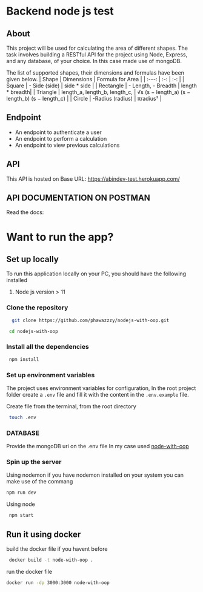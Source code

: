 # Backend node js test

## About
This project will be used for calculating the area of different
shapes. 
The task involves building a RESTful API for the project using Node, Express, and any database,
of your choice. In this case made use of mongoDB.

The list of supported shapes, their dimensions and formulas have been given below.
| Shape | Dimensions  | Formula for Area |
| :---:   | :-: | :-: |
| Square | - Side (side)  | side * side |
| Rectangle | - Length, - Breadth | length * breadth|
| Triangle | length_a, length_b, length_c,   | √s (s − length_a) (s − length_b) (s − length_c) |
| Circle | -Radius (radius)  | πradius² |

## Endpoint
- An endpoint to authenticate a user
- An endpoint to perform a calculation
- An endpoint to view previous calculations

## API
This API is hosted on
Base URL: https://abindev-test.herokuapp.com/
## API DOCUMENTATION ON POSTMAN
Read the docs: 

# Want to run the app?
  ## Set up locally
  To run this application locally on your PC, you should have the following installed
   1. Node js  version > 11
  ### Clone the repository
  ```bash
    git clone https://github.com/phawazzzy/nodejs-with-oop.git 
  ```
  ```bash
   cd nodejs-with-oop
  ```
  ### Install all the dependencies
  ```bash
   npm install
  ```
  ### Set up environment variables
  The project uses environment variables for configuration,
  In the root project folder create a  ```.env``` file and fill it with the content in the ```.env.example``` file.

  Create file from the terminal, from the root directory 
  ```bash
   touch .env
  ```

  ### DATABASE
  Provide the mongoDB uri on the .env file
  In my case used [node-with-oop](https://mongodb.com)
 ### Spin up the server

 Using nodemon
 if you have nodemon installed on your system you can make use of the commang
 ```bash
 npm run dev
 ```

Using node

```bash
 npm start
 ```

## Run it using docker
build the docker file if you havent before
```bash
 docker build -t node-with-oop .
```

run the docker file

```bash
docker run -dp 3000:3000 node-with-oop
```
